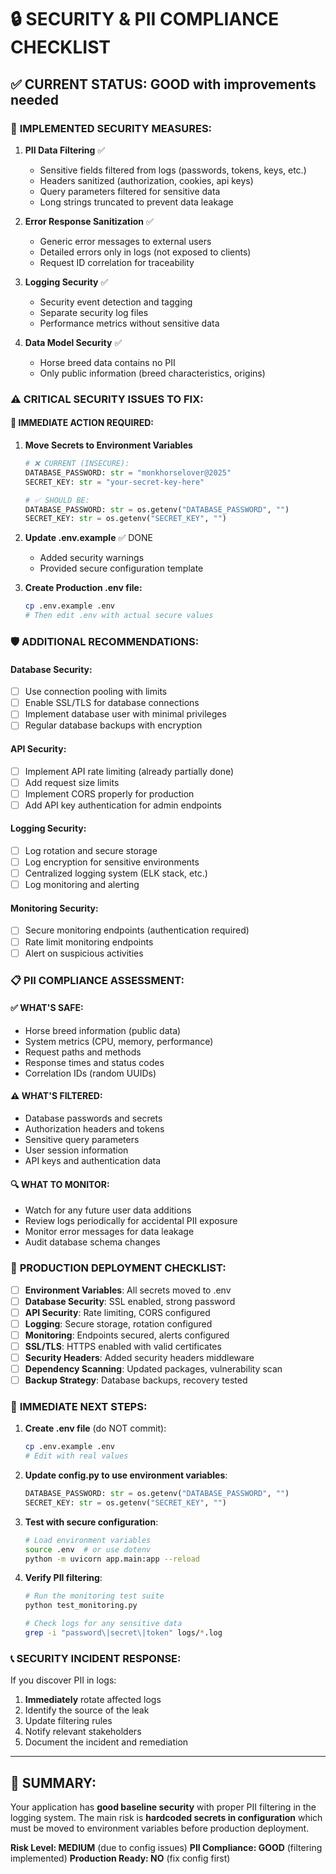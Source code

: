 # 🔒 SECURITY & PII COMPLIANCE CHECKLIST

## ✅ CURRENT STATUS: GOOD with improvements needed

### 🔐 **IMPLEMENTED SECURITY MEASURES:**

1. **PII Data Filtering** ✅
   - Sensitive fields filtered from logs (passwords, tokens, keys, etc.)
   - Headers sanitized (authorization, cookies, api keys)
   - Query parameters filtered for sensitive data
   - Long strings truncated to prevent data leakage

2. **Error Response Sanitization** ✅
   - Generic error messages to external users
   - Detailed errors only in logs (not exposed to clients)
   - Request ID correlation for traceability

3. **Logging Security** ✅
   - Security event detection and tagging
   - Separate security log files
   - Performance metrics without sensitive data

4. **Data Model Security** ✅
   - Horse breed data contains no PII
   - Only public information (breed characteristics, origins)

### ⚠️ **CRITICAL SECURITY ISSUES TO FIX:**

#### 🔴 **IMMEDIATE ACTION REQUIRED:**

1. **Move Secrets to Environment Variables**
   ```python
   # ❌ CURRENT (INSECURE):
   DATABASE_PASSWORD: str = "monkhorselover@2025"
   SECRET_KEY: str = "your-secret-key-here"
   
   # ✅ SHOULD BE:
   DATABASE_PASSWORD: str = os.getenv("DATABASE_PASSWORD", "")
   SECRET_KEY: str = os.getenv("SECRET_KEY", "")
   ```

2. **Update .env.example** ✅ DONE
   - Added security warnings
   - Provided secure configuration template

3. **Create Production .env file:**
   ```bash
   cp .env.example .env
   # Then edit .env with actual secure values
   ```

### 🛡️ **ADDITIONAL RECOMMENDATIONS:**

#### **Database Security:**
- [ ] Use connection pooling with limits
- [ ] Enable SSL/TLS for database connections
- [ ] Implement database user with minimal privileges
- [ ] Regular database backups with encryption

#### **API Security:**
- [ ] Implement API rate limiting (already partially done)
- [ ] Add request size limits
- [ ] Implement CORS properly for production
- [ ] Add API key authentication for admin endpoints

#### **Logging Security:**
- [ ] Log rotation and secure storage
- [ ] Log encryption for sensitive environments
- [ ] Centralized logging system (ELK stack, etc.)
- [ ] Log monitoring and alerting

#### **Monitoring Security:**
- [ ] Secure monitoring endpoints (authentication required)
- [ ] Rate limit monitoring endpoints
- [ ] Alert on suspicious activities

### 📋 **PII COMPLIANCE ASSESSMENT:**

#### **✅ WHAT'S SAFE:**
- Horse breed information (public data)
- System metrics (CPU, memory, performance)
- Request paths and methods
- Response times and status codes
- Correlation IDs (random UUIDs)

#### **⚠️ WHAT'S FILTERED:**
- Database passwords and secrets
- Authorization headers and tokens
- Sensitive query parameters
- User session information
- API keys and authentication data

#### **🔍 WHAT TO MONITOR:**
- Watch for any future user data additions
- Review logs periodically for accidental PII exposure
- Monitor error messages for data leakage
- Audit database schema changes

### 🚀 **PRODUCTION DEPLOYMENT CHECKLIST:**

- [ ] **Environment Variables**: All secrets moved to .env
- [ ] **Database Security**: SSL enabled, strong password
- [ ] **API Security**: Rate limiting, CORS configured
- [ ] **Logging**: Secure storage, rotation configured
- [ ] **Monitoring**: Endpoints secured, alerts configured
- [ ] **SSL/TLS**: HTTPS enabled with valid certificates
- [ ] **Security Headers**: Added security headers middleware
- [ ] **Dependency Scanning**: Updated packages, vulnerability scan
- [ ] **Backup Strategy**: Database backups, recovery tested

### 🔧 **IMMEDIATE NEXT STEPS:**

1. **Create .env file** (do NOT commit):
   ```bash
   cp .env.example .env
   # Edit with real values
   ```

2. **Update config.py to use environment variables**:
   ```python
   DATABASE_PASSWORD: str = os.getenv("DATABASE_PASSWORD", "")
   SECRET_KEY: str = os.getenv("SECRET_KEY", "")
   ```

3. **Test with secure configuration**:
   ```bash
   # Load environment variables
   source .env  # or use dotenv
   python -m uvicorn app.main:app --reload
   ```

4. **Verify PII filtering**:
   ```bash
   # Run the monitoring test suite
   python test_monitoring.py
   
   # Check logs for any sensitive data
   grep -i "password\|secret\|token" logs/*.log
   ```

### 📞 **SECURITY INCIDENT RESPONSE:**

If you discover PII in logs:
1. **Immediately** rotate affected logs
2. Identify the source of the leak
3. Update filtering rules
4. Notify relevant stakeholders
5. Document the incident and remediation

---

## 🎯 **SUMMARY:**

Your application has **good baseline security** with proper PII filtering in the logging system. The main risk is **hardcoded secrets in configuration** which must be moved to environment variables before production deployment.

**Risk Level: MEDIUM** (due to config issues)
**PII Compliance: GOOD** (filtering implemented)
**Production Ready: NO** (fix config first)